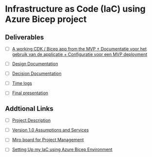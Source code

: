 # Infrastructure as Code (IaC) using Azure Bicep project

## Deliverables

- [ ] [A working CDK / Bicep app from the MVP + Documentatie voor het gebruik van de applicatie + Configuratie voor een MVP deployment](https://github.com/techgrounds/techgrounds-anj-dtmr/tree/main/000_cloud_project/bicep_files)

- [ ] [Design Documentation](https://github.com/techgrounds/techgrounds-anj-dtmr/tree/main/000_cloud_project/ontwerp_documentatie)

- [ ] [Decision Documentation](https://github.com/techgrounds/techgrounds-anj-dtmr/blob/main/000_cloud_project/beslissing_doc.md)

- [ ] [Time logs](https://github.com/techgrounds/techgrounds-anj-dtmr/tree/main/000_cloud_project/tijd_logs)

- [ ] [Final presentation]()



## Addtional Links

- [ ] [Project Description](https://github.com/techgrounds/techgrounds-anj-dtmr/blob/main/000_cloud_project/proj_description_requirements.md)

- [ ] [Version 1.0 Assumptions and Services](https://github.com/techgrounds/techgrounds-anj-dtmr/blob/main/000_cloud_project/v1.0_assumptions_services.md)

- [ ] [Miro board for Project Management](https://miro.com/app/board/uXjVMTGcfGo=/?share_link_id=227067548492)

- [ ] [Setting Up my IaC using Azure Bicep Environment](https://github.com/techgrounds/techgrounds-anj-dtmr/blob/main/000_cloud_project/bicep_setup.md)
